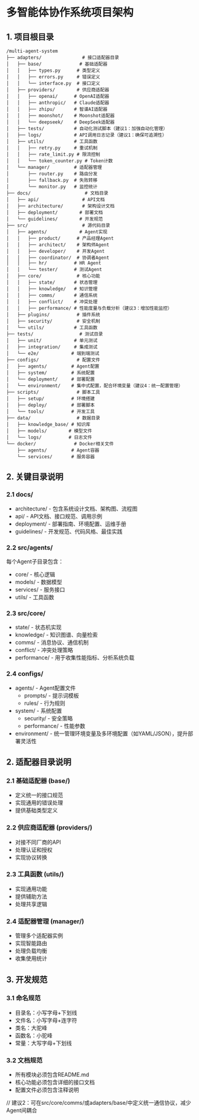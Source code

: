 # 多智能体协作系统项目架构

## 1. 项目根目录
```
/multi-agent-system
├── adapters/               # 接口适配器目录
│   ├── base/              # 基础适配器
│   │   ├── types.py      # 类型定义
│   │   ├── errors.py     # 错误定义
│   │   └── interface.py  # 接口定义
│   ├── providers/        # 供应商适配器
│   │   ├── openai/      # OpenAI适配器
│   │   ├── anthropic/   # Claude适配器
│   │   ├── zhipu/       # 智谱AI适配器
│   │   ├── moonshot/    # Moonshot适配器
│   │   └── deepseek/    # DeepSeek适配器
│   ├── tests/           # 自动化测试脚本（建议1：加强自动化管理）
│   ├── logs/            # API调用日志记录（建议1：确保可追溯性）
│   ├── utils/           # 工具函数
│   │   ├── retry.py     # 重试机制
│   │   ├── rate_limit.py # 限流控制
│   │   └── token_counter.py # Token计数
│   └── manager/         # 适配器管理
│       ├── router.py    # 路由分发
│       ├── fallback.py  # 失败转移
│       └── monitor.py   # 监控统计
├── docs/                    # 文档目录
│   ├── api/                # API文档
│   ├── architecture/       # 架构设计文档
│   ├── deployment/        # 部署文档
│   └── guidelines/        # 开发规范
├── src/                    # 源代码目录
│   ├── agents/            # Agent实现
│   │   ├── product/      # 产品经理Agent
│   │   ├── architect/    # 架构师Agent
│   │   ├── developer/    # 开发Agent
│   │   ├── coordinator/  # 协调者Agent
│   │   ├── hr/          # HR Agent
│   │   └── tester/      # 测试Agent
│   ├── core/             # 核心功能
│   │   ├── state/       # 状态管理
│   │   ├── knowledge/   # 知识管理
│   │   ├── comms/       # 通信系统
│   │   ├── conflict/    # 冲突处理
│   │   ├── performance/ # 性能度量与负载分析（建议3：增加性能监控）
│   ├── plugins/          # 插件系统
│   ├── security/         # 安全机制
│   └── utils/           # 工具函数
├── tests/                 # 测试目录
│   ├── unit/            # 单元测试
│   ├── integration/     # 集成测试
│   └── e2e/            # 端到端测试
├── configs/              # 配置文件
│   ├── agents/         # Agent配置
│   ├── system/         # 系统配置
│   └── deployment/     # 部署配置
│   └── environment/    # 集中式配置，配合环境变量（建议4：统一配置管理）
├── scripts/              # 脚本工具
│   ├── setup/          # 环境搭建
│   ├── deploy/         # 部署脚本
│   └── tools/          # 开发工具
├── data/                 # 数据目录
│   ├── knowledge_base/ # 知识库
│   ├── models/        # 模型文件
│   └── logs/          # 日志文件
└── docker/              # Docker相关文件
    ├── agents/         # Agent容器
    └── services/       # 服务容器
```

## 2. 关键目录说明

### 2.1 docs/
- architecture/ - 包含系统设计文档、架构图、流程图
- api/ - API文档、接口规范、调用示例
- deployment/ - 部署指南、环境配置、运维手册
- guidelines/ - 开发规范、代码风格、最佳实践

### 2.2 src/agents/
每个Agent子目录包含：
- core/ - 核心逻辑
- models/ - 数据模型
- services/ - 服务接口
- utils/ - 工具函数

### 2.3 src/core/
- state/ - 状态机实现
- knowledge/ - 知识图谱、向量检索
- comms/ - 消息协议、通信机制
- conflict/ - 冲突处理策略
- performance/ - 用于收集性能指标、分析系统负载

### 2.4 configs/
- agents/ - Agent配置文件
  - prompts/ - 提示词模板
  - rules/ - 行为规则
- system/ - 系统配置
  - security/ - 安全策略
  - performance/ - 性能参数
- environment/ - 统一管理环境变量及多环境配置（如YAML/JSON），提升部署灵活性

## 2. 适配器目录说明

### 2.1 基础适配器 (base/)
- 定义统一的接口规范
- 实现通用的错误处理
- 提供基础类型定义

### 2.2 供应商适配器 (providers/)
- 对接不同厂商的API
- 处理认证和授权
- 实现协议转换

### 2.3 工具函数 (utils/)
- 实现通用功能
- 提供辅助方法
- 处理共享逻辑

### 2.4 适配器管理 (manager/)
- 管理多个适配器实例
- 实现智能路由
- 处理负载均衡
- 收集使用统计

## 3. 开发规范

### 3.1 命名规范
- 目录名：小写字母+下划线
- 文件名：小写字母+连字符
- 类名：大驼峰
- 函数名：小驼峰
- 常量：大写字母+下划线

### 3.2 文档规范
- 所有模块必须包含README.md
- 核心功能必须包含详细的接口文档
- 配置文件必须包含注释说明

// 建议2：可在src/core/comms/或adapters/base/中定义统一通信协议，减少Agent间耦合
